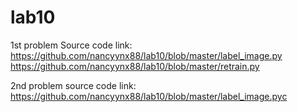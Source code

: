 # lab10

1st problem Source code link:
https://github.com/nancyynx88/lab10/blob/master/label_image.py
https://github.com/nancyynx88/lab10/blob/master/retrain.py

2nd problem source code link:
https://github.com/nancyynx88/lab10/blob/master/label_image.pyc
